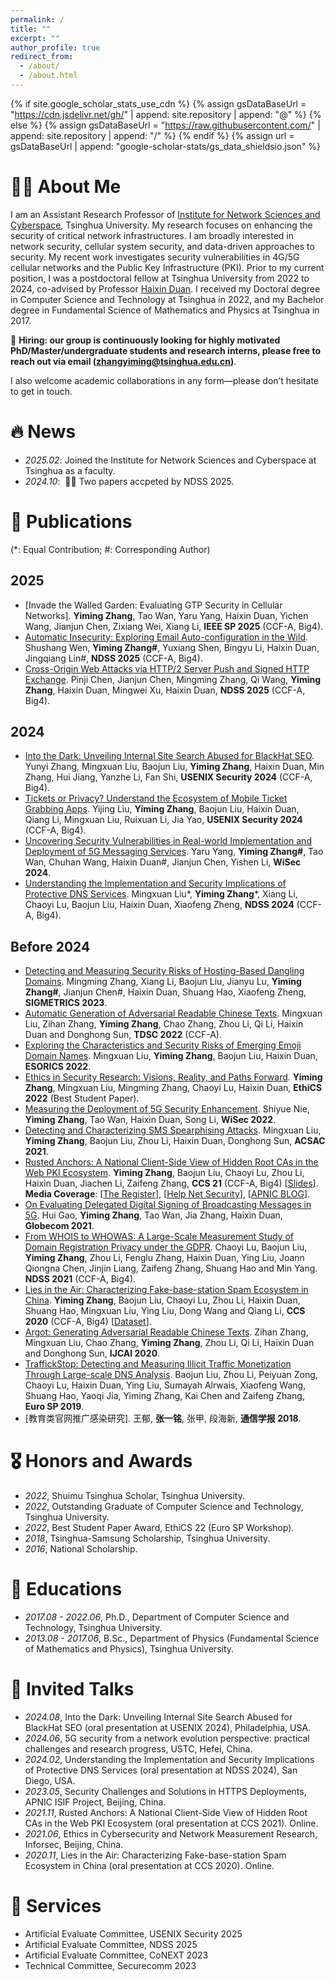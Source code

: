 ```yaml
---
permalink: /
title: ""
excerpt: ""
author_profile: true
redirect_from: 
  - /about/
  - /about.html
---
```


{% if site.google_scholar_stats_use_cdn %}
{% assign gsDataBaseUrl = "https://cdn.jsdelivr.net/gh/" | append: site.repository | append: "@" %}
{% else %}
{% assign gsDataBaseUrl = "https://raw.githubusercontent.com/" | append: site.repository | append: "/" %}
{% endif %}
{% assign url = gsDataBaseUrl | append: "google-scholar-stats/gs_data_shieldsio.json" %}

<span class='anchor' id='about-me'></span>

# 🧑‍💻 About Me

I am an Assistant Research Professor of [Institute for Network Sciences and Cyberspace](https://www.insc.tsinghua.edu.cn), Tsinghua University. My research focuses on enhancing the security of critical network infrastructures. I am broadly interested in network security, cellular system security, and data-driven approaches to security. My recent work investigates security vulnerabilities in 4G/5G cellular networks and the Public Key Infrastructure (PKI). Prior to my current position, I was a postdoctoral fellow at Tsinghua University from 2022 to 2024, co-advised by Professor [Haixin Duan](https://netsec.ccert.edu.cn/people/duanhx/). I received my Doctoral degree in Computer Science and Technology at Tsinghua in 2022, and my Bachelor degree in Fundamental Science of Mathematics and Physics at Tsinghua in 2017.

📣 **Hiring: our group is continuously looking for highly motivated PhD/Master/undergraduate students and research interns, please free to reach out via email (zhangyiming@tsinghua.edu.cn)**. 

I also welcome academic collaborations in any form—please don’t hesitate to get in touch.


# 🔥 News
- *2025.02*: Joined the Institute for Network Sciences and Cyberspace at Tsinghua as a faculty. 
- *2024.10*: &nbsp;🎉🎉 Two papers accpeted by NDSS 2025. 

# 📝 Publications 

(*: Equal Contribution; #: Corresponding Author)

## 2025

- [Invade the Walled Garden: Evaluating GTP Security in Cellular Networks]. **Yiming Zhang**, Tao Wan, Yaru Yang, Haixin Duan, Yichen Wang, Jianjun Chen, Zixiang Wei, Xiang Li, **IEEE SP 2025**  (CCF-A, Big4).
- [Automatic Insecurity: Exploring Email Auto-configuration in the Wild](files/ndss25-email.pdf). Shushang Wen, **Yiming Zhang#**, Yuxiang Shen, Bingyu Li, Haixin Duan, Jingqiang Lin#, **NDSS 2025** (CCF-A, Big4).
- [Cross-Origin Web Attacks via HTTP/2 Server Push and Signed HTTP Exchange](files/ndss25-http2.pdf). Pinji Chen, Jianjun Chen, Mingming Zhang, Qi Wang, **Yiming Zhang**, Haixin Duan, Mingwei Xu, Haixin Duan, **NDSS 2025** (CCF-A, Big4).

## 2024

- [Into the Dark: Unveiling Internal Site Search Abused for BlackHat SEO](files/usenix24-seo.pdf). Yunyi Zhang, Mingxuan Liu, Baojun Liu, **Yiming Zhang**, Haixin Duan, Min Zhang, Hui Jiang, Yanzhe Li, Fan Shi, **USENIX Security 2024** (CCF-A, Big4).
- [Tickets or Privacy? Understand the Ecosystem of Mobile Ticket Grabbing Apps](files/usenix24-ticket.pdf). Yijing Liu, **Yiming Zhang**, Baojun Liu, Haixin Duan, Qiang Li, Mingxuan Liu, Ruixuan Li, Jia Yao, **USENIX Security 2024** (CCF-A, Big4).
- [Uncovering Security Vulnerabilities in Real-world Implementation and Deployment of 5G Messaging Services](files/wisec24.pdf). Yaru Yang, **Yiming Zhang#**, Tao Wan, Chuhan Wang, Haixin Duan#, Jianjun Chen, Yishen Li, **WiSec 2024**.
- [Understanding the Implementation and Security Implications of Protective DNS Services](files/ndss24.pdf). Mingxuan Liu*, **Yiming Zhang***, Xiang Li, Chaoyi Lu, Baojun Liu, Haixin Duan, Xiaofeng Zheng, **NDSS 2024** (CCF-A, Big4).

## Before 2024

- [Detecting and Measuring Security Risks of Hosting-Based Dangling Domains](files/sigmetrics23.pdf). Mingming Zhang, Xiang Li, Baojun Liu, Jianyu Lu, **Yiming Zhang#**, Jianjun Chen#, Haixin Duan, Shuang Hao, Xiaofeng Zheng, **SIGMETRICS 2023**.
- [Automatic Generation of Adversarial Readable Chinese Texts](files/tdsc22.pdf). Mingxuan Liu, Zihan Zhang, **Yiming Zhang**, Chao Zhang, Zhou Li, Qi Li, Haixin Duan and Donghong Sun, **TDSC 2022** (CCF-A).
- [Exploring the Characteristics and Security Risks of Emerging Emoji Domain Names](files/esorics22.pdf). Mingxuan Liu, **Yiming Zhang**, Baojun Liu, Haixin Duan, **ESORICS 2022**.
- [Ethics in Security Research: Visions, Reality, and Paths Forward](files/ethics22.pdf). **Yiming Zhang**, Mingxuan Liu, Mingming Zhang, Chaoyi Lu, Haixin Duan, **EthiCS 2022** (Best Student Paper).
- [Measuring the Deployment of 5G Security Enhancement](files/wisec22.pdf). Shiyue Nie, **Yiming Zhang**, Tao Wan, Haixin Duan, Song Li, **WiSec 2022**.
- [Detecting and Characterizing SMS Spearphising Attacks](files/acsac21.pdf). Mingxuan Liu, **Yiming Zhang**, Baojun Liu, Zhou Li, Haixin Duan, Donghong Sun, **ACSAC 2021**.
- [Rusted Anchors: A National Client-Side View of Hidden Root CAs in the Web PKI Ecosystem](files/ccs21.pdf). **Yiming Zhang**, Baojun Liu, Chaoyi Lu, Zhou Li, Haixin Duan, Jiachen Li, Zaifeng Zhang, **CCS 21** (CCF-A, Big4) [[Slides](files/CCS-21-20min.pdf)]. **Media Coverage**: [[The Register](https://www.theregister.com/2021/11/19/web_trust_certificates/)], [[Help Net Security](https://www.helpnetsecurity.com/2021/11/19/hidden-root-cas-ecosystem/)], [[APNIC BLOG](https://blog.apnic.net/2022/01/21/investigating-hidden-root-certificates-in-the-wild/)].
- [On Evaluating Delegated Digital Signing of Broadcasting Messages in 5G](files/globecom21.pdf). Hui Gao, **Yiming Zhang**, Tao Wan, Jia Zhang, Haixin Duan, **Globecom 2021**.
- [From WHOIS to WHOWAS: A Large-Scale Measurement Study of Domain Registration Privacy under the GDPR](files/ndss21.pdf). Chaoyi Lu, Baojun Liu, **Yiming Zhang**, Zhou Li, Fenglu Zhang, Haixin Duan, Ying Liu, Joann Qiongna Chen, Jinjin Liang, Zaifeng Zhang, Shuang Hao and Min Yang. **NDSS 2021** (CCF-A, Big4).
- [Lies in the Air: Characterizing Fake-base-station Spam Ecosystem in China](files/ccs20.pdf). **Yiming Zhang**, Baojun Liu, Chaoyi Lu, Zhou Li, Haixin Duan, Shuang Hao, Mingxuan Liu, Ying Liu, Dong Wang and Qiang Li, **CCS 2020** (CCF-A, Big4) [[Dataset](https://github.com/Cypher-Z/FBS_SMS_Dataset)].
- [Argot: Generating Adversarial Readable Chinese Texts](files/ijcai20.pdf). Zihan Zhang, Mingxuan Liu, Chao Zhang, **Yiming Zhang**, Zhou Li, Qi Li, Haixin Duan and Donghong Sun, **IJCAI 2020**.
- [TraffickStop: Detecting and Measuring Illicit Traffic Monetization Through Large-scale DNS Analysis](files/eurosp19.pdf). Baojun Liu, Zhou Li, Peiyuan Zong, Chaoyi Lu, Haixin Duan, Ying Liu, Sumayah Alrwais, Xiaofeng Wang, Shuang Hao, Yaoqi Jia, Yiming Zhang, Kai Chen and Zaifeng Zhang, **Euro SP 2019**.
- [教育类官网推广感染研究]. 王郁, **张一铭**, 张甲, 段海新, **通信学报 2018**.


# 🎖 Honors and Awards
- *2022*, Shuimu Tsinghua Scholar, Tsinghua University. 
- *2022*, Outstanding Graduate of Computer Science and Technology, Tsinghua University.
- *2022*, Best Student Paper Award, EthiCS 22 (Euro SP Workshop).
- *2018*, Tsinghua-Samsung Scholarship, Tsinghua University.
- *2016*, National Scholarship.

# 📖 Educations
- *2017.08 - 2022.06*, Ph.D., Department of Computer Science and Technology, Tsinghua University. 
- *2013.08 - 2017.06*, B.Sc., Department of Physics (Fundamental Science of Mathematics and Physics), Tsinghua University. 

# 💬 Invited Talks
- *2024.08*, Into the Dark: Unveiling Internal Site Search Abused for BlackHat SEO (oral presentation at USENIX 2024), Philadelphia, USA.
- *2024.06*, 5G security from a network evolution perspective: practical challenges and research progress, USTC, Hefei, China.
- *2024.02*, Understanding the Implementation and Security Implications of Protective DNS Services (oral presentation at NDSS 2024), San Diego, USA.
- *2023.05*, Security Challenges and Solutions in HTTPS Deployments, APNIC ISIF Project, Beijing, China.
- *2021.11*, Rusted Anchors: A National Client-Side View of Hidden Root CAs in the Web PKI Ecosystem (oral presentation at CCS 2021). Online.
- *2021.06*, Ethics in Cybersecurity and Network Measurement Research, Inforsec, Beijing, China.
- *2020.11*, Lies in the Air: Characterizing Fake-base-station Spam Ecosystem in China (oral presentation at CCS 2020). Online.

# 📝 Services
- Artificial Evaluate Committee, USENIX Security 2025
- Artificial Evaluate Committee, NDSS 2025
- Artificial Evaluate Committee, CoNEXT 2023
- Technical Committee, Securecomm 2023
